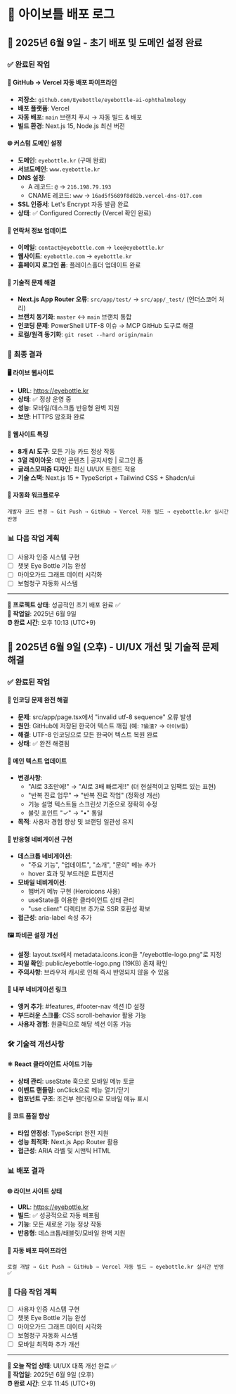 # 🚀 아이보틀 배포 로그

## 📅 2025년 6월 9일 - 초기 배포 및 도메인 설정 완료

### ✅ 완료된 작업

#### 🔗 **GitHub → Vercel 자동 배포 파이프라인**
- **저장소**: `github.com/Eyebottle/eyebottle-ai-ophthalmology`
- **배포 플랫폼**: Vercel
- **자동 배포**: `main` 브랜치 푸시 → 자동 빌드 & 배포
- **빌드 환경**: Next.js 15, Node.js 최신 버전

#### 🌐 **커스텀 도메인 설정**
- **도메인**: `eyebottle.kr` (구매 완료)
- **서브도메인**: `www.eyebottle.kr`
- **DNS 설정**: 
  - A 레코드: `@` → `216.198.79.193`
  - CNAME 레코드: `www` → `16ad5f5689f8d82b.vercel-dns-017.com`
- **SSL 인증서**: Let's Encrypt 자동 발급 완료
- **상태**: ✅ Configured Correctly (Vercel 확인 완료)

#### 📧 **연락처 정보 업데이트**
- **이메일**: `contact@eyebottle.com` → `lee@eyebottle.kr`
- **웹사이트**: `eyebottle.com` → `eyebottle.kr`
- **홈페이지 로그인 폼**: 플레이스홀더 업데이트 완료

#### 🔧 **기술적 문제 해결**
- **Next.js App Router 오류**: `src/app/test/` → `src/app/_test/` (언더스코어 처리)
- **브랜치 동기화**: `master` ↔ `main` 브랜치 통합
- **인코딩 문제**: PowerShell UTF-8 이슈 → MCP GitHub 도구로 해결
- **로컬/원격 동기화**: `git reset --hard origin/main`

### 🌟 **최종 결과**

#### 🖥️ **라이브 웹사이트**
- **URL**: https://eyebottle.kr
- **상태**: ✅ 정상 운영 중
- **성능**: 모바일/데스크톱 반응형 완벽 지원
- **보안**: HTTPS 암호화 완료

#### 🎨 **웹사이트 특징**
- **8개 AI 도구**: 모든 기능 카드 정상 작동
- **3열 레이아웃**: 메인 콘텐츠 | 공지사항 | 로그인 폼
- **글래스모피즘 디자인**: 최신 UI/UX 트렌드 적용
- **기술 스택**: Next.js 15 + TypeScript + Tailwind CSS + Shadcn/ui

#### 🔄 **자동화 워크플로우**
```
개발자 코드 변경 → Git Push → GitHub → Vercel 자동 빌드 → eyebottle.kr 실시간 반영
```

### 📊 **다음 작업 계획**
- [ ] 사용자 인증 시스템 구현
- [ ] 챗봇 Eye Bottle 기능 완성  
- [ ] 마이오가드 그래프 데이터 시각화
- [ ] 보험청구 자동화 시스템

---

**🎯 프로젝트 상태**: 성공적인 초기 배포 완료 ✅  
**📅 작업일**: 2025년 6월 9일  
**⏰ 완료 시간**: 오후 10:13 (UTC+9)

## 📅 2025년 6월 9일 (오후) - UI/UX 개선 및 기술적 문제 해결

### ✅ 완료된 작업

#### 🔧 **인코딩 문제 완전 해결**
- **문제**: src/app/page.tsx에서 "invalid utf-8 sequence" 오류 발생
- **원인**: GitHub에 저장된 한국어 텍스트 깨짐 (예: `?貐渣?` → `아이보틀`)
- **해결**: UTF-8 인코딩으로 모든 한국어 텍스트 복원 완료
- **상태**: ✅ 완전 해결됨

#### 🎨 **메인 텍스트 업데이트**
- **변경사항**:
  - "AI로 3초만에!" → "AI로 3배 빠르게!!" (더 현실적이고 임팩트 있는 표현)
  - "반복 진료 업무" → "반복 진료 작업" (정확성 개선)
  - 기능 설명 텍스트들 스크린샷 기준으로 정확히 수정
  - 불릿 포인트 "✓" → "•" 통일
- **목적**: 사용자 경험 향상 및 브랜딩 일관성 유지

#### 📱 **반응형 네비게이션 구현**
- **데스크톱 네비게이션**:
  - "주요 기능", "업데이트", "소개", "문의" 메뉴 추가
  - hover 효과 및 부드러운 트랜지션
- **모바일 네비게이션**:
  - 햄버거 메뉴 구현 (Heroicons 사용)
  - useState를 이용한 클라이언트 상태 관리
  - "use client" 디렉티브 추가로 SSR 호환성 확보
- **접근성**: aria-label 속성 추가

#### 🖼️ **파비콘 설정 개선**
- **설정**: layout.tsx에서 metadata.icons.icon을 "/eyebottle-logo.png"로 지정
- **파일 확인**: public/eyebottle-logo.png (19KB) 존재 확인
- **주의사항**: 브라우저 캐시로 인해 즉시 반영되지 않을 수 있음

#### 🔗 **내부 네비게이션 링크**
- **앵커 추가**: #features, #footer-nav 섹션 ID 설정
- **부드러운 스크롤**: CSS scroll-behavior 활용 가능
- **사용자 경험**: 원클릭으로 해당 섹션 이동 가능

### 🛠️ **기술적 개선사항**

#### ⚛️ **React 클라이언트 사이드 기능**
- **상태 관리**: useState 훅으로 모바일 메뉴 토글
- **이벤트 핸들링**: onClick으로 메뉴 열기/닫기
- **컴포넌트 구조**: 조건부 렌더링으로 모바일 메뉴 표시

#### 🎯 **코드 품질 향상**
- **타입 안정성**: TypeScript 완전 지원
- **성능 최적화**: Next.js App Router 활용
- **접근성**: ARIA 라벨 및 시맨틱 HTML

### 📊 **배포 결과**

#### 🌐 **라이브 사이트 상태**
- **URL**: https://eyebottle.kr
- **빌드**: ✅ 성공적으로 자동 배포됨
- **기능**: 모든 새로운 기능 정상 작동
- **반응형**: 데스크톱/태블릿/모바일 완벽 지원

#### 🔄 **자동 배포 파이프라인**
```
로컬 개발 → Git Push → GitHub → Vercel 자동 빌드 → eyebottle.kr 실시간 반영 ✅
```

### 🎯 **다음 작업 계획**
- [ ] 사용자 인증 시스템 구현
- [ ] 챗봇 Eye Bottle 기능 완성  
- [ ] 마이오가드 그래프 데이터 시각화
- [ ] 보험청구 자동화 시스템
- [ ] 모바일 최적화 추가 개선

---

**🎯 오늘 작업 상태**: UI/UX 대폭 개선 완료 ✅  
**📅 작업일**: 2025년 6월 9일 (오후)  
**⏰ 완료 시간**: 오후 11:45 (UTC+9)